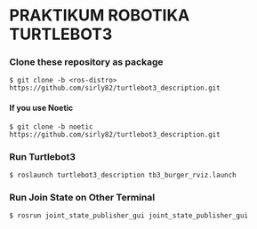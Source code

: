 # PRAKTIKUM ROBOTIKA TURTLEBOT3

### Clone these repository as package
```
$ git clone -b <ros-distro> https://github.com/sirly82/turtlebot3_description.git
```

#### If you use Noetic
```
$ git clone -b noetic https://github.com/sirly82/turtlebot3_description.git
```

### Run Turtlebot3
```
$ roslaunch turtlebot3_description tb3_burger_rviz.launch
```

### Run Join State on Other Terminal
```
$ rosrun joint_state_publisher_gui joint_state_publisher_gui
```
